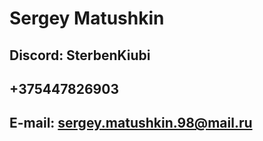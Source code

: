 # Sergey Matushkin

## Discord: SterbenKiubi

## +375447826903

## E-mail: sergey.matushkin.98@mail.ru
